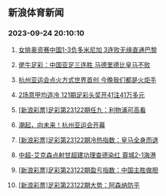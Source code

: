 ## 新浪体育新闻 
### 2023-09-24 20:10:10

1. [女排奥资赛中国1-3负多米尼加 3连败无缘直通巴黎](https://sports.sina.com.cn/others/volleyball/2023-09-23/doc-imznthvc0926036.shtml)

2. [佬牛足彩：中国亚足三连胜  马德里德比皇马不败](https://sports.sina.com.cn/l/2023-09-24/doc-imznuqqp0248214.shtml)

3. [杭州亚运会点火方式世界首创 今晚我们都是火炬手](https://sports.sina.com.cn/o/2023-09-23/doc-imznthux1078915.shtml)

4. [2场意甲均造冷 121期足彩头奖开41注41万多元](https://sports.sina.com.cn/l/2023-09-24/doc-imznucyp0596442.shtml)

5. [[新浪彩票]足彩第23122期任九：利物浦可高看](https://sports.sina.com.cn/l/2023-09-24/doc-imznucyr3699103.shtml)

6. [潮起，向未来！杭州亚运会开幕](https://sports.sina.com.cn/o/2023-09-23/doc-imznthuz4160341.shtml)

7. [[新浪彩票]足彩第23122期冷热指数：皇马全身而退](https://sports.sina.com.cn/l/2023-09-24/doc-imznucyt0477155.shtml)

8. [中超-艾克森点射甘超建功理查德染红 蓉城2-1海港](https://sports.sina.com.cn/china/j/2023-09-23/doc-imznthuy6390426.shtml)

9. [[新浪彩票]足彩第23122期盈亏指数：中国主胜做胆](https://sports.sina.com.cn/l/2023-09-24/doc-imznucyt0476688.shtml)

10. [[新浪彩票]足彩第23122期大势：阿森纳防平](https://sports.sina.com.cn/l/2023-09-24/doc-imznucyt0475973.shtml)

